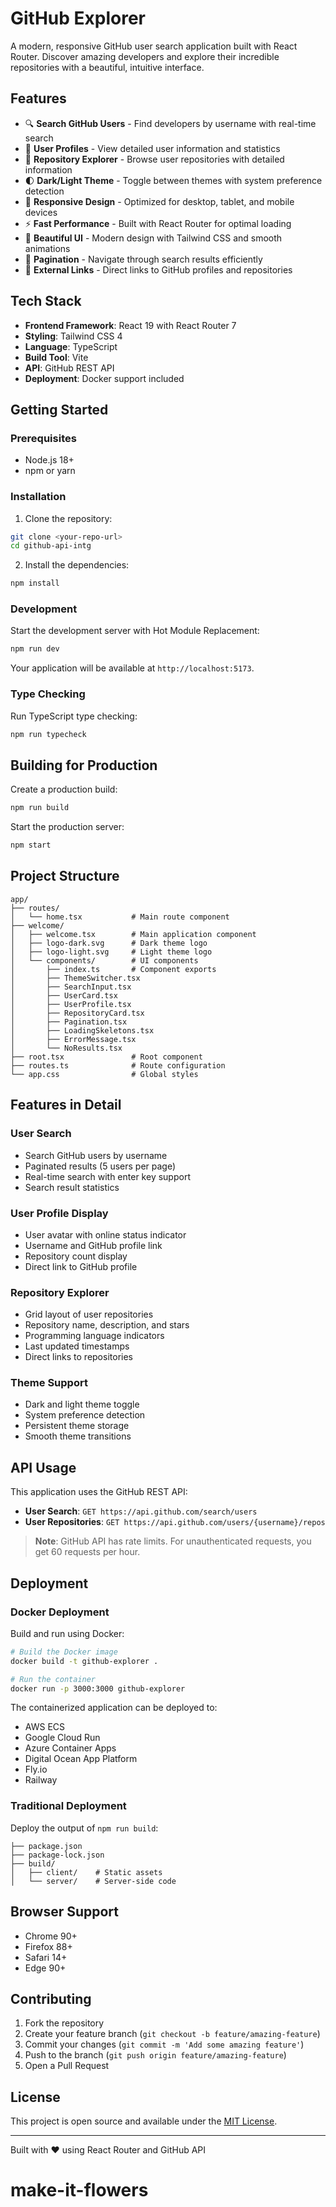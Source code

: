 # GitHub Explorer

A modern, responsive GitHub user search application built with React Router. Discover amazing developers and explore their incredible repositories with a beautiful, intuitive interface.

## Features

-   🔍 **Search GitHub Users** - Find developers by username with real-time search
-   👤 **User Profiles** - View detailed user information and statistics
-   📁 **Repository Explorer** - Browse user repositories with detailed information
-   🌓 **Dark/Light Theme** - Toggle between themes with system preference detection
-   📱 **Responsive Design** - Optimized for desktop, tablet, and mobile devices
-   ⚡️ **Fast Performance** - Built with React Router for optimal loading
-   🎨 **Beautiful UI** - Modern design with Tailwind CSS and smooth animations
-   📄 **Pagination** - Navigate through search results efficiently
-   🔗 **External Links** - Direct links to GitHub profiles and repositories

## Tech Stack

-   **Frontend Framework**: React 19 with React Router 7
-   **Styling**: Tailwind CSS 4
-   **Language**: TypeScript
-   **Build Tool**: Vite
-   **API**: GitHub REST API
-   **Deployment**: Docker support included

## Getting Started

### Prerequisites

-   Node.js 18+
-   npm or yarn

### Installation

1. Clone the repository:

```bash
git clone <your-repo-url>
cd github-api-intg
```

2. Install the dependencies:

```bash
npm install
```

### Development

Start the development server with Hot Module Replacement:

```bash
npm run dev
```

Your application will be available at `http://localhost:5173`.

### Type Checking

Run TypeScript type checking:

```bash
npm run typecheck
```

## Building for Production

Create a production build:

```bash
npm run build
```

Start the production server:

```bash
npm start
```

## Project Structure

```
app/
├── routes/
│   └── home.tsx           # Main route component
├── welcome/
│   ├── welcome.tsx        # Main application component
│   ├── logo-dark.svg      # Dark theme logo
│   ├── logo-light.svg     # Light theme logo
│   └── components/        # UI components
│       ├── index.ts       # Component exports
│       ├── ThemeSwitcher.tsx
│       ├── SearchInput.tsx
│       ├── UserCard.tsx
│       ├── UserProfile.tsx
│       ├── RepositoryCard.tsx
│       ├── Pagination.tsx
│       ├── LoadingSkeletons.tsx
│       ├── ErrorMessage.tsx
│       └── NoResults.tsx
├── root.tsx               # Root component
├── routes.ts              # Route configuration
└── app.css                # Global styles
```

## Features in Detail

### User Search

-   Search GitHub users by username
-   Paginated results (5 users per page)
-   Real-time search with enter key support
-   Search result statistics

### User Profile Display

-   User avatar with online status indicator
-   Username and GitHub profile link
-   Repository count display
-   Direct link to GitHub profile

### Repository Explorer

-   Grid layout of user repositories
-   Repository name, description, and stars
-   Programming language indicators
-   Last updated timestamps
-   Direct links to repositories

### Theme Support

-   Dark and light theme toggle
-   System preference detection
-   Persistent theme storage
-   Smooth theme transitions

## API Usage

This application uses the GitHub REST API:

-   **User Search**: `GET https://api.github.com/search/users`
-   **User Repositories**: `GET https://api.github.com/users/{username}/repos`

> **Note**: GitHub API has rate limits. For unauthenticated requests, you get 60 requests per hour.

## Deployment

### Docker Deployment

Build and run using Docker:

```bash
# Build the Docker image
docker build -t github-explorer .

# Run the container
docker run -p 3000:3000 github-explorer
```

The containerized application can be deployed to:

-   AWS ECS
-   Google Cloud Run
-   Azure Container Apps
-   Digital Ocean App Platform
-   Fly.io
-   Railway

### Traditional Deployment

Deploy the output of `npm run build`:

```
├── package.json
├── package-lock.json
├── build/
│   ├── client/    # Static assets
│   └── server/    # Server-side code
```

## Browser Support

-   Chrome 90+
-   Firefox 88+
-   Safari 14+
-   Edge 90+

## Contributing

1. Fork the repository
2. Create your feature branch (`git checkout -b feature/amazing-feature`)
3. Commit your changes (`git commit -m 'Add some amazing feature'`)
4. Push to the branch (`git push origin feature/amazing-feature`)
5. Open a Pull Request

## License

This project is open source and available under the [MIT License](LICENSE).

---

Built with ❤️ using React Router and GitHub API
# make-it-flowers
